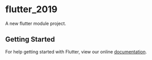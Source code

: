 # flutter_2019

A new flutter module project.

## Getting Started

For help getting started with Flutter, view our online
[documentation](https://flutter.io/).
